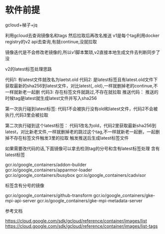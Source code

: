 # 软件前提
gcloud+梯子+jq

利用gcloud去查询镜像名和tags
然后拉取后再改名推送
v1是每个tag利用docker registry的v2 api去查询,有就continue,没就拉取

镜像迭代是不会修改老镜像的,所以v1脚本繁琐,v2直接本地生成文件去判断同步了没

v2的latest标签处理思路

代码1:  有latest文件就改名为laetst.old
代码2:  是latest标签且有latest.old文件下获取最新的sha256到latest文件，对比latest{,.old},一样就删掉老的continue,不一样就新老一起删
代码3:  存在标签文件就跳过,不存在就拉取
推送代码：   推送的时候tag是latest就生成latest文件并写入sha256

第一次执行碰到latest标签:
代码1不会被执行没有old和latest文件，代码2不会被执行,代码3里会被拉取

第二次执行碰到这个latest标签：
代码1改名为old，代码2里获取最新sha256到latest，对比新老文件,一样就删掉老的跳过这个tag,不一样就新老一起删，一起删掉不存在标签文件触发3里的拉取
触发推送后生成latest标签文件

如果需要改代码的话,下面镜像可以拿去检测tag的分号和含有latest标签处理
含有latest标签

gcr.io/google_containers/addon-builder
gcr.io/google_containers/apparmor-loader
gcr.io/google_containers/busybox
gcr.io/google_containers/cadvisor

标签含有分号的镜像

gcr.io/google_containers/github-transform
gcr.io/google_containers/gke-mpi-api-server
gcr.io/google_containers/gke-mpi-metadata-server

参考文档

https://cloud.google.com/sdk/gcloud/reference/container/images/list
https://cloud.google.com/sdk/gcloud/reference/container/images/list-tags
